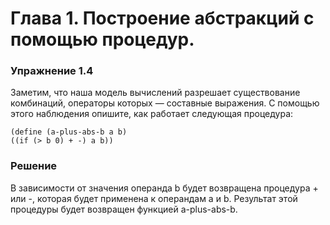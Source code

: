 # Глава 1. Построение абстракций с помощью процедур.
### Упражнение 1.4
Заметим, что наша модель вычислений разрешает существование комбинаций, операторы которых — составные выражения. 
С помощью этого наблюдения опишите, как работает следующая процедура:  

    (define (a-plus-abs-b a b)  
    ((if (> b 0) + -) a b))
    
### Решение
    
В зависимости от значения операнда b будет возвращена процедура + или -, которая будет применена к операндам a и b. 
Результат этой процедуры будет возвращен функцией a-plus-abs-b.
